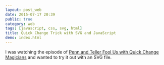 ```yaml
---
layout: post_web
date: 2015-07-17 20:39
public: true
category: web
tags: [javascript, css, svg, html]
title: Quick Change Trick with SVG and JavaScript
demo: index.html
---
```


I was watching the episode of [Penn and Teller Fool Us with Quick Change Magicians](https://www.youtube.com/watch?v=PuydCas1c5c) and wanted to try it out with an SVG file.